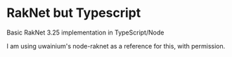# RakNet but Typescript

Basic RakNet 3.25 implementation in TypeScript/Node

I am using uwainium's node-raknet as a reference for this, with permission.
